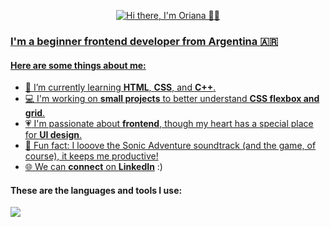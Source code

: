 <p align="center">
  <a href="https://git.io/typing-svg">
    <img src="https://readme-typing-svg.demolab.com?font=Inter&size=36&duration=3500&pause=1000&color=000000&background=FFFFFF00&center=true&vCenter=true&width=435&lines=Hi+there%2C+I'm+Oriana+%F0%9F%91%8B%F0%9F%8F%BB" alt="Hi there, I'm Oriana 👋🏻" />
</p>

### I'm a beginner frontend developer from Argentina :argentina:

#### Here are some things about me:

- :seedling: I’m currently learning **HTML**, **CSS**, and **C++**.
- :computer: I'm working on **small projects** to better understand **CSS flexbox and grid**.
- :heartpulse: I'm passionate about **frontend**, though my heart has a special place for **UI design**.
- :blue_heart: Fun fact: I looove the Sonic Adventure soundtrack (and the game, of course), it keeps me productive!
- :globe_with_meridians: We can **connect** on <a href="https://www.linkedin.com/in/orianapg/">**LinkedIn**</a> :)

#### These are the languages and tools I use:

<p align="left">
  <a href="https://skillicons.dev">
    <img src="https://skillicons.dev/icons?i=cpp,html,css,figma,ps" />
  </a>
</p>
